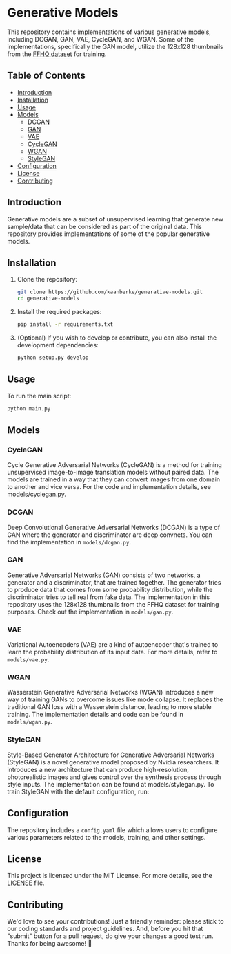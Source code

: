 # Generative Models

This repository contains implementations of various generative models, including DCGAN, GAN, VAE, CycleGAN, and WGAN. Some of the implementations, specifically the GAN model, utilize the 128x128 thumbnails from the [FFHQ dataset](https://github.com/NVlabs/ffhq-dataset) for training.

## Table of Contents

- [Introduction](#introduction)
- [Installation](#installation)
- [Usage](#usage)
- [Models](#models)
  - [DCGAN](#dcgan)
  - [GAN](#gan)
  - [VAE](#vae)
  - [CycleGAN](#cyclegan)
  - [WGAN](#wgan)
  - [StyleGAN](#stylegan)
- [Configuration](#configuration)
- [License](#license)
- [Contributing](#contributing)

## Introduction

Generative models are a subset of unsupervised learning that generate new sample/data that can be considered as part of the original data. This repository provides implementations of some of the popular generative models.

## Installation

1. Clone the repository:
   ```bash
   git clone https://github.com/kaanberke/generative-models.git
   cd generative-models
   ```

2. Install the required packages:
   ```bash
   pip install -r requirements.txt
   ```

3. (Optional) If you wish to develop or contribute, you can also install the development dependencies:
   ```bash
   python setup.py develop
   ```

## Usage

To run the main script:
```bash
python main.py
```

## Models

### CycleGAN

Cycle Generative Adversarial Networks (CycleGAN) is a method for training unsupervised image-to-image translation models without paired data. The models are trained in a way that they can convert images from one domain to another and vice versa. For the code and implementation details, see models/cyclegan.py.

### DCGAN

Deep Convolutional Generative Adversarial Networks (DCGAN) is a type of GAN where the generator and discriminator are deep convnets. You can find the implementation in `models/dcgan.py`.

### GAN

Generative Adversarial Networks (GAN) consists of two networks, a generator and a discriminator, that are trained together. The generator tries to produce data that comes from some probability distribution, while the discriminator tries to tell real from fake data. The implementation in this repository uses the 128x128 thumbnails from the FFHQ dataset for training purposes. Check out the implementation in `models/gan.py`.

### VAE

Variational Autoencoders (VAE) are a kind of autoencoder that's trained to learn the probability distribution of its input data. For more details, refer to `models/vae.py`.

### WGAN

Wasserstein Generative Adversarial Networks (WGAN) introduces a new way of training GANs to overcome issues like mode collapse. It replaces the traditional GAN loss with a Wasserstein distance, leading to more stable training. The implementation details and code can be found in `models/wgan.py`.

### StyleGAN

Style-Based Generator Architecture for Generative Adversarial Networks (StyleGAN) is a novel generative model proposed by Nvidia researchers. It introduces a new architecture that can produce high-resolution, photorealistic images and gives control over the synthesis process through style inputs. The implementation can be found at models/stylegan.py. To train StyleGAN with the default configuration, run:


## Configuration

The repository includes a `config.yaml` file which allows users to configure various parameters related to the models, training, and other settings.

## License

This project is licensed under the MIT License. For more details, see the [LICENSE](LICENSE) file.

## Contributing

We'd love to see your contributions! Just a friendly reminder: please stick to our coding standards and project guidelines. And, before you hit that "submit" button for a pull request, do give your changes a good test run. Thanks for being awesome! 🌟
